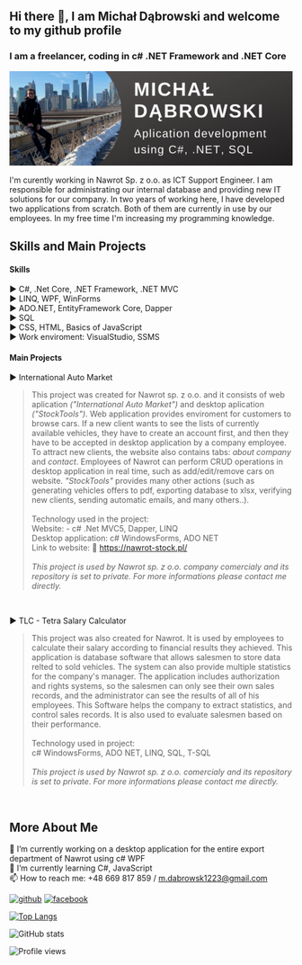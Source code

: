 ## Hi there 👋, I am Michał Dąbrowski and welcome to my github profile
### I am a freelancer, coding in c# .NET Framework and .NET Core

![I am a freelancer, coding in c# .NET Framework and Core](https://raw.githubusercontent.com/poldek1997/poldek1997/main/Micha%C5%82%20D%C4%85browski.png)

I'm curently working in Nawrot Sp. z o.o. as ICT Support Engineer. I am responsible for administrating our internal database and providing new IT solutions for our company. In two years of working here, I have developed two applications from scratch. Both of them are currently in use by our employees. In my free time I'm increasing my programming knowledge.

## Skills and Main Projects

#### Skills<br/>
  ▶️ C#, .Net Core, .NET Framework, .NET MVC<br/>
  ▶️ LINQ, WPF, WinForms<br/>
  ▶️ ADO.NET, EntityFramework Core, Dapper<br/>
  ▶️ SQL<br/>
  ▶️ CSS, HTML, Basics of JavaScript<br/>
  ▶️ Work enviroment: VisualStudio, SSMS
  
#### Main Projects<br/>
  ▶️ International Auto Market<br/>
  >This project was created for Nawrot sp. z o.o. and it consists of web aplication *("International Auto Market")* and desktop aplication *("StockTools")*. Web application provides enviroment for customers to browse cars. If a new client wants to see the lists of currently available vehicles, they have to create an account first, and then they have to be accepted in desktop application by a company employee. To attract new clients, the website also contains tabs: *about company* and *contact*. Employees of Nawrot can perform CRUD operations in desktop application in real time, such as add/edit/remove cars on website. *"StockTools"* provides many other actions (such as generating vehicles offers to pdf, exporting database to xlsx, verifying new clients, sending automatic emails, and many others..). <br/><br/>
  >Technology used in the project:<br/> 
  >Website: - c# .Net MVC5, Dapper, LINQ<br/>
  >Desktop application: c# WindowsForms, ADO NET<br/>
  >Link to website: 🔗 https://nawrot-stock.pl/<br/><br/>
  >*This project is used by Nawrot sp. z o.o. company comercialy and its repository is set to private. For more informations please contact me directly.*
<br/>

▶️ TLC - Tetra Salary Calculator<br/>  
   
> This project was also created for Nawrot. It is used by employees to calculate their salary according to financial results they achieved. This application is database software that allows salesmen to store data relted to sold vehicles. The system can also provide multiple statistics for the company's manager. The application includes authorization and rights systems, so the salesmen can only see their own sales records, and the administrator can see the results of all of his employees. This Software helps the company to extract statistics, and control sales records. It is also used to evaluate salesmen based on their performance.<br/><br/>
  > Technology used in project:<br/>
  > c# WindowsForms, ADO NET, LINQ, SQL, T-SQL<br/><br/>
  > *This project is used by Nawrot sp. z o.o. comercialy and its repository is set to private. For more informations please contact me directly.*
  
  <br/>

## More About Me

🔭 I’m currently working on a desktop application for the entire export department of Nawrot using c# WPF <br/>
🌱 I’m currently learning C#, JavaScript <br/>
📫 How to reach me: +48 669 817 859 / m.dabrowsk1223@gmail.com <br/>


[<img src='https://cdn.jsdelivr.net/npm/simple-icons@3.0.1/icons/github.svg' alt='github' height='40'>](https://github.com/poldek1997)  [<img src='https://cdn.jsdelivr.net/npm/simple-icons@3.0.1/icons/facebook.svg' alt='facebook' height='40'>](https://www.facebook.com/100003146918942)  

[![Top Langs](https://github-readme-stats.vercel.app/api/top-langs/?username=poldek1997&count_private=true)](https://github.com/anuraghazra/github-readme-stats)

![GitHub stats](https://github-readme-stats.vercel.app/api?username=poldek1997&show_icons=true&count_private=true)  

![Profile views](https://gpvc.arturio.dev/poldek1997)  
